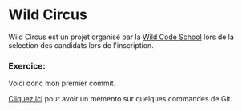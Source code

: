 # Wild Circus

Wild Circus est un projet organisé par la [Wild Code School](https://wildcodeschool.fr) lors de la selection des candidats lors de l'inscription.
### Exercice:
Voici donc mon premier commit.

[Cliquez ici](http://rogerdudler.github.io/git-guide/index.fr.html) pour avoir un memento sur quelques commandes de Git.
